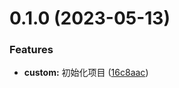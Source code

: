 

# 0.1.0 (2023-05-13)


### Features

* **custom:** 初始化项目 ([16c8aac](https://github.com/JayYuen666/vue-app/commit/16c8aac4fdca3d106c596e47d8c5767866382220))